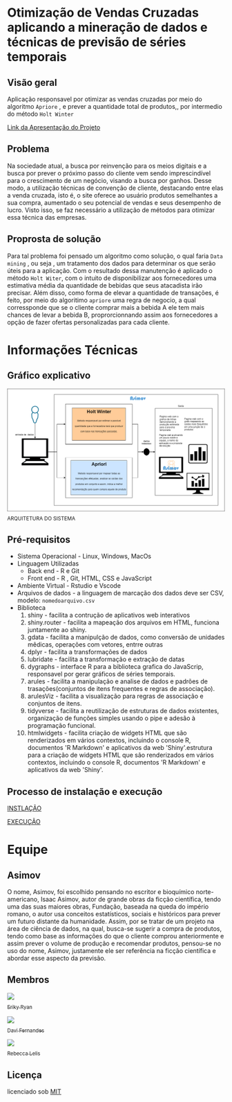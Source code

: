 # Otimização de Vendas Cruzadas aplicando a mineração de dados e técnicas de previsão de séries temporais

## Visão geral
Aplicação responsavel por otimizar as vendas cruzadas por meio do algoritmo `Apriore` , e prever a quantidade total de produtos,, por intermedio do método `Holt Winter`

[Link da Apresentação do Projeto](https://www.canva.com/design/DAEtw5uzZFo/tWwnz8HMQsGlFXBVmPkRkg/view?utm_content=DAEtw5uzZFo&utm_campaign=designshare&utm_medium=link&utm_source=homepage_design_menu)

## Problema
Na sociedade atual, a busca por reinvenção para os meios digitais e a busca por prever o próximo passo do cliente vem sendo imprescindível para o crescimento de um negócio, visando a busca por ganhos. Desse modo, a  utilização técnicas de convenção de cliente, destacando entre elas a venda cruzada, isto é, o site oferece ao usuário produtos semelhantes a sua compra, aumentado o seu potencial de vendas e seus desempenho de lucro. Visto isso, se faz necessário a utilização de métodos para otimizar essa técnica das empresas.

## Proprosta de solução
Para tal problema foi pensado um algoritmo como solução,  o qual faria `Data mining` , ou seja , um tratamento dos dados para determinar os que serão úteis para a aplicação. Com o resultado dessa manutenção é aplicado o método `Holt Witer`, com o intuito de disponibilizar aos fornecedores uma estimativa média da quantidade de bebidas que seus atacadista irão precisar. Além disso, como forma de elevar a quantidade de transações, é feito, por meio do algoritimo `apriore` uma regra de negocio, a qual corressponde que se o cliente comprar mais a bebida A ele tem mais chances de levar a bebida B, proprorcionnando assim aos fornecedores a opção de fazer ofertas personalizadas para cada cliente.

# Informações Técnicas
## Gráfico explicativo
<img src = "https://github.com/erikyryan/ambev-hackathon/blob/main/tutorial/arquitetura.png" width="800"><br><sub>ARQUITETURA DO SISTEMA</sub>

## Pré-requisitos
* Sistema Operacional - Linux, Windows, MacOs
* Linguagem Utilizadas 
    * Back end - R e Git
    * Front end - R , Git, HTML, CSS e JavaScript
* Ambiente Virtual - Rstudio e Vscode
* Arquivos de dados - a linguagem de marcação dos dados deve ser CSV, modelo: `nomedoarquivo.csv`
* Biblioteca 
  1. shiny - facilita a contrução de aplicativos web interativos
  2. shiny.router - facilita a mapeação dos arquivos em HTML, funciona juntamente ao shiny.
  3. gdata - facilita a manipulção de dados, como conversão de unidades mêdicas, operações com vetores, entrre outras
  4. dplyr - facilita a transformações de dados
  5. lubridate - facilita a transformação e extração de datas
  6. dygraphs - interface R para a biblioteca grafica do JavaScrip, responsavel por gerar gráficos de séries temporais.
  7. arules - facilita a manipulação e analise de dados e padrões de trasações(conjuntos de itens frequentes e regras de associação).
  8. arulesViz -  facilita a visualização para regras de associação e conjuntos de itens.
  9. tidyverse - facilita a reutilização de estruturas de dados existentes, organização de funções simples usando o pipe e adesão à programação funcional.
  10. htmlwidgets - facilita criação de widgets HTML que são renderizados em vários contextos, incluindo o console R, documentos 'R Markdown' e aplicativos da web 'Shiny'.estrutura para a criação de widgets HTML que são renderizados em vários contextos, incluindo o console R, documentos 'R Markdown' e aplicativos da web 'Shiny'.

## Processo de instalação e execução
[INSTLAÇÃO](https://github.com/erikyryan/ambev-hackathon/blob/main/tutorial/README.md)

[EXECUÇÃO](https://github.com/erikyryan/ambev-hackathon/blob/main/tutorial/README.md)


# Equipe

## Asimov

O nome, Asimov, foi escolhido pensando no escritor e bioquímico norte-americano, Isaac Asimov, autor de grande obras da ficção científica, tendo uma das suas maiores obras, Fundação, baseada na queda do império romano, o autor usa conceitos estatísticos, sociais e históricos para prever um futuro distante da humanidade. Assim, por se tratar de um projeto na área de ciência de dados, na qual, busca-se sugerir a compra de produtos, tendo como base as informações do que o cliente comprou anteriormente e assim prever o volume de produção e recomendar produtos, pensou-se no uso do nome, Asimov, justamente ele ser referência na ficção científica e abordar esse aspecto da previsão.

## Membros
 [<img src = "https://avatars.githubusercontent.com/u/62263916?v=4" width="115"><br><sub>Eriky Ryan</sub>](https://github.com/erikyryan) 
 
 [<img src = "https://avatars.githubusercontent.com/u/57471802?v=4" width="115"><br><sub>Davi Fernandes</sub>](https://github.com/Davizex)
 
 [<img src = "https://avatars.githubusercontent.com/u/82542224?v=4" width="115"><br><sub>Rebecca Lelis</sub>](https://github.com/LopesRebecca)



## Licença

licenciado sob [MIT](https://github.com/erikyryan/trabalho-de-poo/blob/main/LICENSE)
